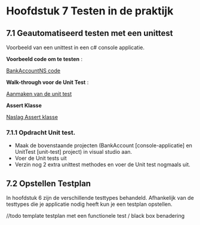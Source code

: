 # Hoofdstuk 7 Testen in de praktijk

## 7.1 Geautomatiseerd testen met een unittest

Voorbeeld van een unittest in een c# console applicatie.

__Voorbeeld code om te testen__ :

  [BankAccountNS code](https://docs.microsoft.com/nl-nl/visualstudio/test/sample-project-for-creating-unit-tests)

__Walk-through voor de Unit Test__ :

  [Aanmaken van de unit test](https://docs.microsoft.com/nl-nl/visualstudio/test/walkthrough-creating-and-running-unit-tests-for-managed-code)

__Assert Klasse__

  [Naslag Assert klasse](https://msdn.microsoft.com/en-us/library/microsoft.visualstudio.testtools.unittesting.assert.aspx)

### 7.1.1 Opdracht Unit test. 

- Maak de bovenstaande projecten (BankAccount [console-applicatie] en UnitTest [unit-test]  project) in visual studio aan.
- Voer de Unit tests uit
- Verzin nog 2 extra unittest methodes en voer de Unit test nogmaals uit.


## 7.2 Opstellen Testplan

In hoofdstuk 6 zijn de verschillende testtypes behandeld.
Afhankelijk van de testtypes die je applicatie nodig heeft kun je een testplan opstellen.

//todo template testplan met een functionele test / black box benadering



